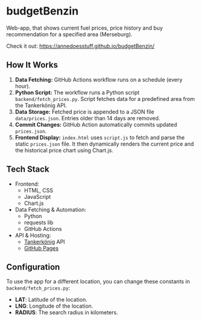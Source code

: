 # budgetBenzin
Web-app, that shows current fuel prices, price history and buy recommendation for a specified area (Merseburg). 

Check it out: https://annedoesstuff.github.io/budgetBenzin/

## How It Works
1. **Data Fetching:** GitHub Actions workflow runs on a schedule (every hour).
2. **Python Script:** The workflow runs a Python script `backend/fetch_prices.py`. Script fetches data for a predefined area from the Tankerkönig API.
3. **Data Storage:** Fetched price is appended to a JSON file `data/prices.json`. Entries older than 14 days are removed.
4. **Commit Changes:** GitHub Action automatically commits updated `prices.json`.
5. **Frontend Display:** `index.html` uses `script.js` to fetch and parse the static `prices.json` file. It then dynamically renders the current price and the historical price chart using Chart.js.

## Tech Stack
- Frontend:
  - HTML, CSS
  - JavaScript
  - Chart.js
- Data Fetching & Automation:
  - Python
  - requests lib
  - GitHub Actions
- API & Hosting:
  - [Tankerkönig](https://creativecommons.tankerkoenig.de/) API
  - [GitHub Pages](https://pages.github.com/)

## Configuration
To use the app for a different location, you can change these constants in `backend/fetch_prices.py`:

- **LAT**: Latitude of the location.
- **LNG**: Longitude of the location.
- **RADIUS**: The search radius in kilometers.

